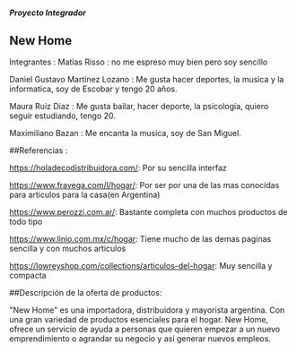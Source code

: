 ##### Proyecto Integrador #####
   ## New Home ##

Integrantes :
Matias Risso : no me espreso muy bien pero soy sencillo

Daniel Gustavo Martinez Lozano : Me gusta hacer deportes, la musica y la informatica, soy de Escobar y tengo 20 años.

Maura Ruiz Diaz : Me gusta bailar, hacer deporte, la psicología, quiero seguir estudiando, tengo 20. 

Maximiliano Bazan : Me encanta la musica, soy de San Miguel.

##Referencias :

https://holadecodistribuidora.com/: Por su sencilla interfaz

https://www.fravega.com/l/hogar/: Por ser por una de las mas conocidas para articulos para la casa(en Argentina)

https://www.perozzi.com.ar/: Bastante completa con muchos productos de todo tipo

https://www.linio.com.mx/c/hogar: Tiene mucho de las demas paginas sencilla y con muchos articulos

https://lowreyshop.com/collections/articulos-del-hogar: Muy sencilla y compacta


##Descripción de la oferta de productos:

"New Home" es una importadora, distribuidora y mayorista argentina. Con una gran variedad de productos esenciales para el hogar.
New Home, ofrece un servicio de ayuda a personas que quieren empezar a un nuevo emprendimiento o agrandar su negocio y así generar nuevos empleos.



